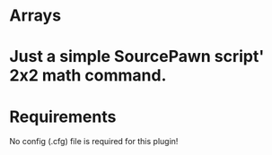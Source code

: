 # Arrays
Just a simple SourcePawn script' 2x2 math command.
============
Requirements
============
No config (.cfg) file is required for this plugin!
